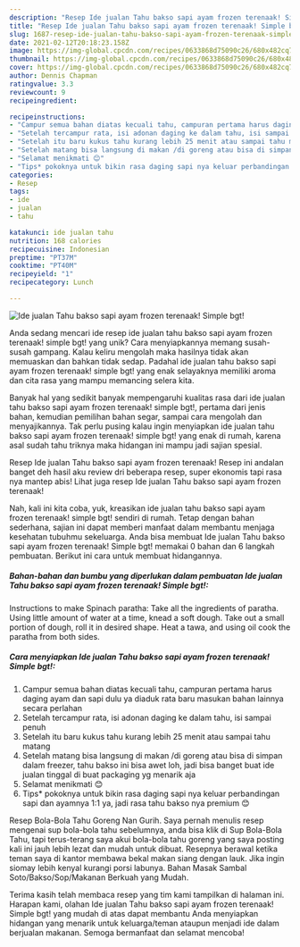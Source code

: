 ```yaml
---
description: "Resep Ide jualan Tahu bakso sapi ayam frozen terenaak! Simple bgt! yang Bikin Ngiler"
title: "Resep Ide jualan Tahu bakso sapi ayam frozen terenaak! Simple bgt! yang Bikin Ngiler"
slug: 1687-resep-ide-jualan-tahu-bakso-sapi-ayam-frozen-terenaak-simple-bgt-yang-bikin-ngiler
date: 2021-02-12T20:18:23.158Z
image: https://img-global.cpcdn.com/recipes/0633868d75090c26/680x482cq70/ide-jualan-tahu-bakso-sapi-ayam-frozen-terenaak-simple-bgt-foto-resep-utama.jpg
thumbnail: https://img-global.cpcdn.com/recipes/0633868d75090c26/680x482cq70/ide-jualan-tahu-bakso-sapi-ayam-frozen-terenaak-simple-bgt-foto-resep-utama.jpg
cover: https://img-global.cpcdn.com/recipes/0633868d75090c26/680x482cq70/ide-jualan-tahu-bakso-sapi-ayam-frozen-terenaak-simple-bgt-foto-resep-utama.jpg
author: Dennis Chapman
ratingvalue: 3.3
reviewcount: 9
recipeingredient:

recipeinstructions:
- "Campur semua bahan diatas kecuali tahu, campuran pertama harus daging ayam dan sapi dulu ya diaduk rata baru masukan bahan lainnya secara perlahan"
- "Setelah tercampur rata, isi adonan daging ke dalam tahu, isi sampai penuh"
- "Setelah itu baru kukus tahu kurang lebih 25 menit atau sampai tahu matang"
- "Setelah matang bisa langsung di makan /di goreng atau bisa di simpan dalam freezer, tahu bakso ini bisa awet loh, jadi bisa banget buat ide jualan tinggal di buat packaging yg menarik aja"
- "Selamat menikmati 😊"
- "Tips* pokoknya untuk bikin rasa daging sapi nya keluar perbandingan sapi dan ayamnya 1:1 ya, jadi rasa tahu bakso nya premium 😊"
categories:
- Resep
tags:
- ide
- jualan
- tahu

katakunci: ide jualan tahu 
nutrition: 168 calories
recipecuisine: Indonesian
preptime: "PT37M"
cooktime: "PT40M"
recipeyield: "1"
recipecategory: Lunch

---
```



![Ide jualan Tahu bakso sapi ayam frozen terenaak! Simple bgt!](https://img-global.cpcdn.com/recipes/0633868d75090c26/680x482cq70/ide-jualan-tahu-bakso-sapi-ayam-frozen-terenaak-simple-bgt-foto-resep-utama.jpg)

Anda sedang mencari ide resep ide jualan tahu bakso sapi ayam frozen terenaak! simple bgt! yang unik? Cara menyiapkannya memang susah-susah gampang. Kalau keliru mengolah maka hasilnya tidak akan memuaskan dan bahkan tidak sedap. Padahal ide jualan tahu bakso sapi ayam frozen terenaak! simple bgt! yang enak selayaknya memiliki aroma dan cita rasa yang mampu memancing selera kita.

Banyak hal yang sedikit banyak mempengaruhi kualitas rasa dari ide jualan tahu bakso sapi ayam frozen terenaak! simple bgt!, pertama dari jenis bahan, kemudian pemilihan bahan segar, sampai cara mengolah dan menyajikannya. Tak perlu pusing kalau ingin menyiapkan ide jualan tahu bakso sapi ayam frozen terenaak! simple bgt! yang enak di rumah, karena asal sudah tahu triknya maka hidangan ini mampu jadi sajian spesial.

Resep Ide jualan Tahu bakso sapi ayam frozen terenaak! Resep ini andalan banget deh hasil aku review dri beberapa resep, super ekonomis tapi rasa nya mantep abis! Lihat juga resep Ide jualan Tahu bakso sapi ayam frozen terenaak!


Nah, kali ini kita coba, yuk, kreasikan ide jualan tahu bakso sapi ayam frozen terenaak! simple bgt! sendiri di rumah. Tetap dengan bahan sederhana, sajian ini dapat memberi manfaat dalam membantu menjaga kesehatan tubuhmu sekeluarga. Anda bisa membuat Ide jualan Tahu bakso sapi ayam frozen terenaak! Simple bgt! memakai 0 bahan dan 6 langkah pembuatan. Berikut ini cara untuk membuat hidangannya.

<!--inarticleads1-->

##### Bahan-bahan dan bumbu yang diperlukan dalam pembuatan Ide jualan Tahu bakso sapi ayam frozen terenaak! Simple bgt!:



Instructions to make Spinach paratha: Take all the ingredients of paratha. Using little amount of water at a time, knead a soft dough. Take out a small portion of dough, roll it in desired shape. Heat a tawa, and using oil cook the paratha from both sides. 

<!--inarticleads2-->

##### Cara menyiapkan Ide jualan Tahu bakso sapi ayam frozen terenaak! Simple bgt!:

1. Campur semua bahan diatas kecuali tahu, campuran pertama harus daging ayam dan sapi dulu ya diaduk rata baru masukan bahan lainnya secara perlahan
1. Setelah tercampur rata, isi adonan daging ke dalam tahu, isi sampai penuh
1. Setelah itu baru kukus tahu kurang lebih 25 menit atau sampai tahu matang
1. Setelah matang bisa langsung di makan /di goreng atau bisa di simpan dalam freezer, tahu bakso ini bisa awet loh, jadi bisa banget buat ide jualan tinggal di buat packaging yg menarik aja
1. Selamat menikmati 😊
1. Tips* pokoknya untuk bikin rasa daging sapi nya keluar perbandingan sapi dan ayamnya 1:1 ya, jadi rasa tahu bakso nya premium 😊


Resep Bola-Bola Tahu Goreng Nan Gurih. Saya pernah menulis resep mengenai sup bola-bola tahu sebelumnya, anda bisa klik di Sup Bola-Bola Tahu, tapi terus-terang saya akui bola-bola tahu goreng yang saya posting kali ini jauh lebih lezat dan mudah untuk dibuat. Resepnya berawal ketika teman saya di kantor membawa bekal makan siang dengan lauk. Jika ingin siomay lebih kenyal kurangi porsi labunya. Bahan Masak Sambal Soto/Bakso/Sop/Makanan Berkuah yang Mudah. 

Terima kasih telah membaca resep yang tim kami tampilkan di halaman ini. Harapan kami, olahan Ide jualan Tahu bakso sapi ayam frozen terenaak! Simple bgt! yang mudah di atas dapat membantu Anda menyiapkan hidangan yang menarik untuk keluarga/teman ataupun menjadi ide dalam berjualan makanan. Semoga bermanfaat dan selamat mencoba!
